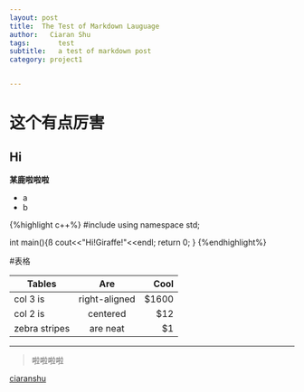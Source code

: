 ```yaml
---
layout: post
title:  The Test of Markdown Lauguage
author:   Ciaran Shu
tags: 		test
subtitle:  	a test of markdown post
category: project1


---
```



# 这个有点厉害

## Hi
**某鹿啦啦啦**

- a
- b

{%highlight c++%}
#include<iostream>
using namespace std;

int main(){ß
  cout<<"Hi!Giraffe!"<<endl;
  return 0;
}
{%endhighlight%}

#表格

| Tables        | Are           | Cool  |
|------------- |:-------------:| -----:|
| col 3 is      | right-aligned | $1600 |
| col 2 is      | centered      |   $12 |
| zebra stripes | are neat      |    $1 |

***

>啦啦啦啦

[ciaranshu](ciaranshu.github.io/index.html)
